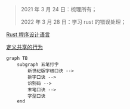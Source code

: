 > 2021 年 3 月 24 日：梳理所有；
>
> 2022 年 3 月 28 日：学习 rust 的错误处理；

[Rust 程序设计语言](https://kaisery.github.io/trpl-zh-cn/ch04-02-references-and-borrowing.html)

[定义共享的行为](https://kaisery.github.io/trpl-zh-cn/ch10-02-traits.html)

```mermaid
graph TB
    subgraph 五笔打字
        新世纪版字根口诀 --> 
        拆字口诀 --> 
        识别码 --> 
        末笔口诀 --> 
        字型口诀
    end
```
